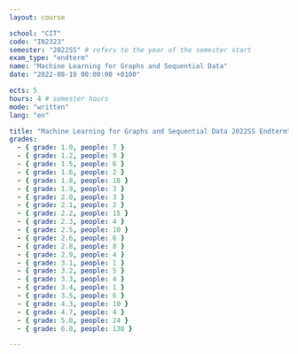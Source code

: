 ```yaml
---
layout: course

school: "CIT"
code: "IN2323"
semester: "2022SS" # refers to the year of the semester start
exam_type: "endterm"
name: "Machine Learning for Graphs and Sequential Data"
date: "2022-08-19 00:00:00 +0100"

ects: 5
hours: 4 # semester hours
mode: "written"
lang: "en"

title: "Machine Learning for Graphs and Sequential Data 2022SS Endterm"
grades:
  - { grade: 1.0, people: 7 }
  - { grade: 1.2, people: 9 }
  - { grade: 1.5, people: 6 }
  - { grade: 1.6, people: 2 }
  - { grade: 1.8, people: 18 }
  - { grade: 1.9, people: 3 }
  - { grade: 2.0, people: 3 }
  - { grade: 2.1, people: 2 }
  - { grade: 2.2, people: 15 }
  - { grade: 2.3, people: 4 }
  - { grade: 2.5, people: 10 }
  - { grade: 2.6, people: 6 }
  - { grade: 2.8, people: 8 }
  - { grade: 2.9, people: 4 }
  - { grade: 3.1, people: 1 }
  - { grade: 3.2, people: 5 }
  - { grade: 3.3, people: 4 }
  - { grade: 3.4, people: 1 }
  - { grade: 3.5, people: 6 }
  - { grade: 4.3, people: 10 }
  - { grade: 4.7, people: 4 }
  - { grade: 5.0, people: 24 }
  - { grade: 6.0, people: 130 }

---
```



